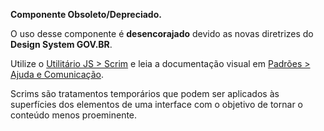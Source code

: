 <div class="br-message warning" role="alert">
    <div class="icon" aria-label="Componente Obsoleto">
        <i class="fas fa-exclamation-triangle fa-lg" aria-hidden="true"></i>
    </div>
    <div class="content">
        <p><strong>Componente Obsoleto/Depreciado.</strong></p>
        <p>O uso desse componente é <strong>desencorajado</strong> devido as novas diretrizes do <strong>Design System GOV.BR</strong>.</p>
        <p>Utilize o <a href="/util/scrim/">Utilitário JS > Scrim</a> e leia a documentação visual em <a href="/padroes/ajuda/">Padrões > Ajuda e Comunicação</a>.</p>
    </div>
</div>

Scrims são tratamentos temporários que podem ser aplicados às superfícies dos elementos de uma interface com o objetivo de tornar o conteúdo menos proeminente.

